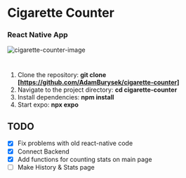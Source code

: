 # Cigarette Counter

### React Native App

![cigarette-counter-image](https://github.com/AdamBurysek/cigarette-counter/assets/114564710/c25a1ec4-0bb1-4ee7-b4d5-147c0d7637b7)

#

1. Clone the repository: **git clone [https://github.com/AdamBurysek/cigarette-counter]**
2. Navigate to the project directory: **cd cigarette-counter**
3. Install dependencies: **npm install**
4. Start expo: **npx expo**

## TODO

- [x] Fix problems with old react-native code
- [x] Connect Backend
- [x] Add functions for counting stats on main page
- [ ] Make History & Stats page
